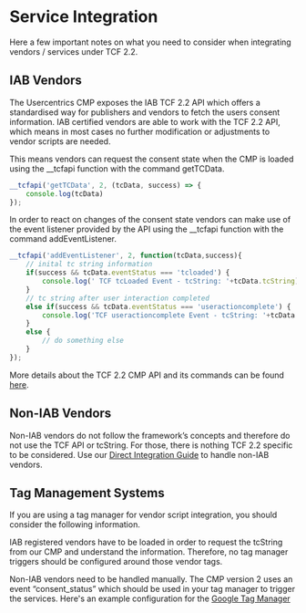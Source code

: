 # Service Integration

Here a few important notes on what you need to consider when integrating vendors / services under TCF 2.2.

## IAB Vendors
The Usercentrics CMP exposes the IAB TCF 2.2 API which offers a standardised way for publishers and vendors to fetch the users consent information. IAB certified vendors are able to work with the TCF 2.2 API, which means in most cases no further modification or adjustments to vendor scripts are needed. 

This means vendors can request the consent state when the CMP is loaded using the __tcfapi function with the command getTCData. 

```typescript title="Sample"
__tcfapi('getTCData', 2, (tcData, success) => {
    console.log(tcData)
});
```

In order to react on changes of the consent state vendors can make use of the event listener provided by the API using the __tcfapi function with the command addEventListener.

```typescript title="Sample"
__tcfapi('addEventListener', 2, function(tcData,success){
    // inital tc string information
    if(success && tcData.eventStatus === 'tcloaded') {
        console.log(' TCF tcLoaded Event - tcString: '+tcData.tcString);        
    }
    // tc string after user interaction completed
    else if(success && tcData.eventStatus === 'useractioncomplete') {
        console.log('TCF useractioncomplete Event - tcString: '+tcData.tcString);
    }
    else {
        // do something else
    }
});
```

More details about the TCF 2.2 CMP API and its commands can be found [here](https://github.com/InteractiveAdvertisingBureau/GDPR-Transparency-and-Consent-Framework/blob/master/TCFv2/IAB%20Tech%20Lab%20-%20CMP%20API%20v2.md#cmp-api-v20).


## Non-IAB Vendors
Non-IAB vendors do not follow the framework’s concepts and therefore do not use the TCF API or tcString. For those, there is nothing TCF 2.2 specific to be considered. Use our [Direct Integration Guide](https://usercentrics.com/knowledge-hub/direct-integration-usercentrics-script-website/) to handle non-IAB vendors.


## Tag Management Systems
If you are using a tag manager for vendor script integration, you should consider the following information.

IAB registered vendors have to be loaded in order to request the tcString from our CMP and understand the information. Therefore, no tag manager triggers should be configured around those vendor tags.

Non-IAB vendors need to be handled manually. The CMP version 2 uses an event “consent_status” which should be used in your tag manager to trigger the services. 
Here's an example configuration for the [Google Tag Manager](../google-tag-manager/configuration.md)